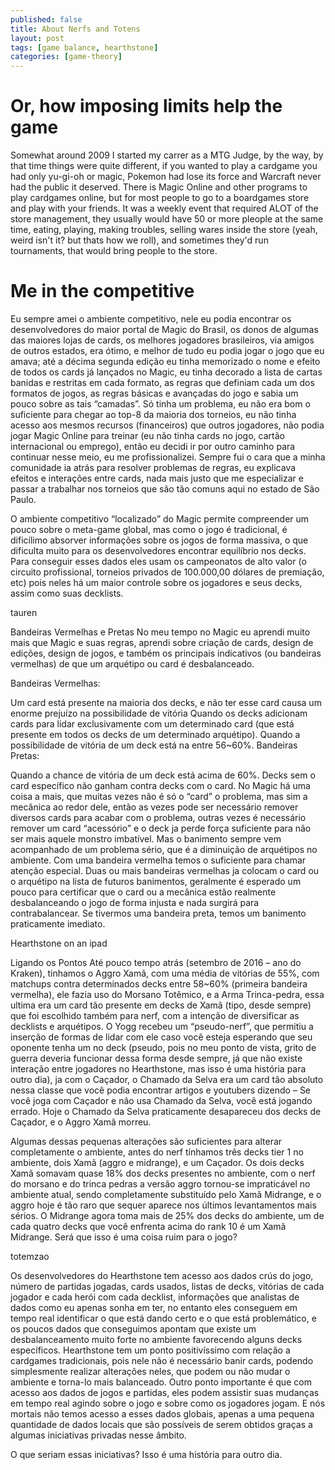 ```yaml
---
published: false
title: About Nerfs and Totens
layout: post
tags: [game balance, hearthstone]
categories: [game-theory]
---
```


# Or, how imposing limits help the game

Somewhat around 2009 I started my carrer as a MTG Judge, by the way, by that time things were quite different, if you wanted to play a cardgame you had only yu-gi-oh or magic, Pokemon had lose its force and Warcraft never had the public it deserved. There is Magic Online and other programs to play cardgames online, but for most people to go to a boardgames store and play with your friends. It was a weekly event that required ALOT of the store management, they usually would have 50 or more pleople at the same time, eating, playing, making troubles, selling wares inside the store (yeah, weird isn't it? but thats how we roll), and sometimes they'd run tournaments, that would bring people to the store.

# Me in the competitive

Eu sempre amei o ambiente competitivo, nele eu podia encontrar os desenvolvedores do maior portal de Magic do Brasil, os donos de algumas das maiores lojas de cards, os melhores jogadores brasileiros, via amigos de outros estados, era ótimo, e melhor de tudo eu podia jogar o jogo que eu amava; até a décima segunda edição eu tinha memorizado o nome e efeito de todos os cards já lançados no Magic, eu tinha decorado a lista de cartas banidas e restritas em cada formato, as regras que definiam cada um dos formatos de jogos, as regras básicas e avançadas do jogo e sabia um pouco sobre as tais “camadas”. Só tinha um problema, eu não era bom o suficiente para chegar ao top-8 da maioria dos torneios, eu não tinha acesso aos mesmos recursos (financeiros) que outros jogadores, não podia jogar Magic Online para treinar (eu não tinha cards no jogo, cartão internacional ou emprego), então eu decidi ir por outro caminho para continuar nesse meio, eu me profissionalizei. Sempre fui o cara que a minha comunidade ia atrás para resolver problemas de regras, eu explicava efeitos e interações entre cards, nada mais justo que me especializar e passar a trabalhar nos torneios que são tão comuns aqui no estado de São Paulo.

O ambiente competitivo “localizado” do Magic permite compreender um pouco sobre o meta-game global, mas como o jogo é tradicional, é dificílimo absorver informações sobre os jogos de forma massiva, o que dificulta muito para os desenvolvedores encontrar equilíbrio nos decks. Para conseguir esses dados eles usam os campeonatos de alto valor (o circuito profissional, torneios privados de 100.000,00 dólares de premiação, etc) pois neles há um maior controle sobre os jogadores e seus decks, assim como suas decklists.

tauren

Bandeiras Vermelhas e Pretas
No meu tempo no Magic eu aprendi muito mais que Magic e suas regras, aprendi sobre criação de cards, design de edições, design de jogos, e também os principais indicativos (ou bandeiras vermelhas) de que um arquétipo ou card é desbalanceado.

Bandeiras Vermelhas:

Um card está presente na maioria dos decks, e não ter esse card causa um enorme prejuízo na possibilidade de vitória
Quando os decks adicionam cards para lidar exclusivamente com um determinado card (que está presente em todos os decks de um determinado arquétipo).
Quando a possibilidade de vitória de um deck está na entre 56~60%.
Bandeiras Pretas:

Quando a chance de vitória de um deck está acima de 60%.
Decks sem o card específico não ganham contra decks com o card.
No Magic há uma coisa a mais, que muitas vezes não é só o “card” o problema, mas sim a mecânica ao redor dele, então as vezes pode ser necessário remover diversos cards para acabar com o problema, outras vezes é necessário remover um card “acessório” e o deck ja perde força suficiente para não ser mais aquele monstro imbatível. Mas o banimento sempre vem acompanhado de um problema sério, que é a diminuição de arquétipos no ambiente. Com uma bandeira vermelha temos o suficiente para chamar atenção especial. Duas ou mais bandeiras vermelhas ja colocam o card ou o arquétipo na lista de futuros banimentos, geralmente é esperado um pouco para certificar que o card ou a mecânica estão realmente desbalanceando o jogo de forma injusta e nada surgirá para contrabalancear. Se tivermos uma bandeira preta, temos um banimento praticamente imediato.

Hearthstone on an ipad

Ligando os Pontos
Até pouco tempo atrás (setembro de 2016 – ano do Kraken), tinhamos o Aggro Xamã, com uma média de vitórias de 55%, com matchups contra determinados decks entre 58~60% (primeira bandeira vermelha), ele fazia uso do Morsano Totêmico, e a Arma Trinca-pedra, essa ultima era um card tão presente em decks de Xamã (tipo, desde sempre) que foi escolhido também para nerf, com a intenção de diversificar as decklists e arquétipos. O Yogg recebeu um “pseudo-nerf”, que permitiu a inserção de formas de lidar com ele caso você esteja esperando que seu oponente tenha um no deck (pseudo, pois no meu ponto de vista, grito de guerra deveria funcionar dessa forma desde sempre, já que não existe interação entre jogadores no Hearthstone, mas isso é uma história para outro dia), ja com o Caçador, o Chamado da Selva era um card tão absoluto nessa classe que você podia encontrar artigos e youtubers dizendo – Se você joga com Caçador e não usa Chamado da Selva, você está jogando errado. Hoje o Chamado da Selva praticamente desapareceu dos decks de Caçador, e o Aggro Xamã morreu.

Algumas dessas pequenas alterações são suficientes para alterar completamente o ambiente, antes do nerf tínhamos três decks tier 1 no ambiente, dois Xamã (aggro e midrange), e um Caçador. Os dois decks Xamã somavam quase 18% dos decks presentes no ambiente, com o nerf do morsano e do trinca pedras a versão aggro tornou-se impraticável no ambiente atual, sendo completamente substituído pelo Xamã Midrange, e o aggro hoje é tão raro que sequer aparece nos últimos levantamentos mais sérios. O Midrange agora toma mais de 25% dos decks do ambiente, um de cada quatro decks que você enfrenta acima do rank 10 é um Xamã Midrange. Será que isso é uma coisa ruim para o jogo?

totemzao

Os desenvolvedores do Hearthstone tem acesso aos dados crús do jogo, número de partidas jogadas, cards usados, listas de decks, vitórias de cada jogador e cada herói com cada decklist, informações que analistas de dados como eu apenas sonha em ter, no entanto eles conseguem em tempo real identificar o que está dando certo e o que está problemático, e os poucos dados que conseguimos apontam que existe um desbalanceamento muito forte no ambiente favorecendo alguns decks específicos. Hearthstone tem um ponto positivíssimo com relação a cardgames tradicionais, pois nele não é necessário banir cards, podendo simplesmente realizar alterações neles, que podem ou não mudar o ambiente e torna-lo mais balanceado. Outro ponto importante é que com acesso aos dados de jogos e partidas, eles podem assistir suas mudanças em tempo real agindo sobre o jogo e sobre como os jogadores jogam. E nós mortais não temos acesso a esses dados globais, apenas a uma pequena quantidade de dados locais que são possíveis de serem obtidos graças a algumas iniciativas privadas nesse âmbito.

O que seriam essas iniciativas? Isso é uma história para outro dia.

